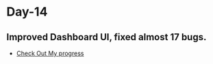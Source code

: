 # Day-14
## Improved Dashboard UI, fixed almost 17 bugs.
- [Check Out My progress](https://100daysofcode2023.netlify.app)